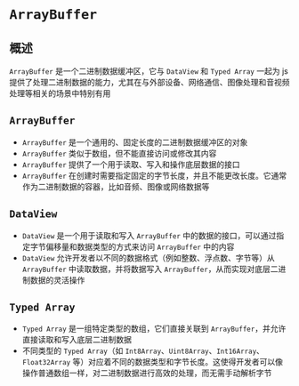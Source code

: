 # `ArrayBuffer`

## 概述

`ArrayBuffer` 是一个二进制数据缓冲区，它与 `DataView` 和 `Typed Array` 一起为 js 提供了处理二进制数据的能力，尤其在与外部设备、网络通信、图像处理和音视频处理等相关的场景中特别有用

## `ArrayBuffer`

* `ArrayBuffer` 是一个通用的、固定长度的二进制数据缓冲区的对象
* `ArrayBuffer` 类似于数组，但不能直接访问或修改其内容
* `ArrayBuffer` 提供了一个用于读取、写入和操作底层数据的接口
* `ArrayBuffer` 在创建时需要指定固定的字节长度，并且不能更改长度。它通常作为二进制数据的容器，比如音频、图像或网络数据等

## `DataView`

* `DataView` 是一个用于读取和写入 `ArrayBuffer` 中的数据的接口，可以通过指定字节偏移量和数据类型的方式来访问 `ArrayBuffer` 中的内容
* `DataView` 允许开发者以不同的数据格式（例如整数、浮点数、字节等）从 `ArrayBuffer` 中读取数据，并将数据写入 `ArrayBuffer`，从而实现对底层二进制数据的灵活操作

## `Typed Array`

* `Typed Array` 是一组特定类型的数组，它们直接关联到 `ArrayBuffer`，并允许直接读取和写入底层二进制数据
* 不同类型的 `Typed Array`（如 `Int8Array`、`Uint8Array`、`Int16Array`、`Float32Array` 等）对应着不同的数据类型和字节长度。这使得开发者可以像操作普通数组一样，对二进制数据进行高效的处理，而无需手动解析字节